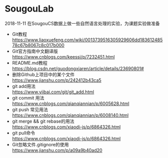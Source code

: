 # SougouLab<br>
2018-11-11  在SougouCS数据上做一些自然语言处理的实验，为课题实验做准备<br>
* Git教程  <br>
https://www.liaoxuefeng.com/wiki/0013739516305929606dd18361248578c67b8067c8c017b000<br>
* Git官方指南中文翻译版  <br>
https://www.cnblogs.com/keessi/p/7232451.html<br>
* README.md教程<br>
https://blog.csdn.net/guodongxiaren/article/details/23690801#<br>
* 删除Github上项目中的某个文件<br>
https://www.jianshu.com/p/242412b43ca5<br>
* git add用法<br>
https://www.yiibai.com/git/git_add.html<br>
* git commit 用法<br>
https://www.cnblogs.com/qianqiannian/p/6005628.html<br>
* git push 常见用法<br>
https://www.cnblogs.com/qianqiannian/p/6008140.html<br>
* git merge && git rebase的用法<br>
https://www.cnblogs.com/xiaodi-js/p/6864326.html<br>
* git pull命令<br>
https://www.cnblogs.com/xiaodi-js/p/6864326.html<br>
* Git忽略文件.gitignore的使用<br>
https://www.jianshu.com/p/a09a9b40ad20<br>
